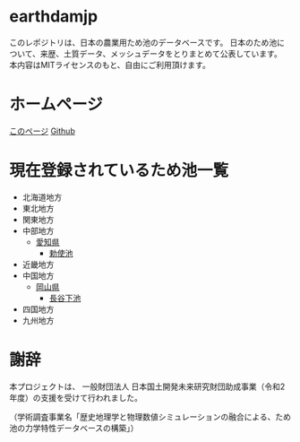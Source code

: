 # earthdamjp

このレポジトリは、日本の農業用ため池のデータベースです。
日本のため池について、来歴、土質データ、メッシュデータをとりまとめて公表しています。
本内容はMITライセンスのもと、自由にご利用頂けます。

# ホームページ
[このページ](https://kazulagi.github.io/earthdamjp/)
[Github](https://github.com/kazulagi/earthdamjp)


# 現在登録されているため池一覧


* 北海道地方
* 東北地方
* 関東地方
* 中部地方
    * [愛知県](https://github.com/kazulagi/earthdamjp/tree/main/data/023_aichi)
        * [勅使池](https://github.com/kazulagi/earthdamjp/tree/main/data/023_aichi/勅使池/勅使池_000001.stl)
* 近畿地方
* 中国地方
    * [岡山県](https://github.com/kazulagi/earthdamjp/tree/main/data/033_okayama)
        * [長谷下池](https://github.com/kazulagi/earthdamjp/tree/main/data/033_okayama/長谷下池/長谷下池_000001.stl)
* 四国地方
* 九州地方

# 謝辞
本プロジェクトは、
一般財団法人 日本国土開発未来研究財団助成事業（令和2年度）の支援を受けて行われました。


（学術調査事業名「歴史地理学と物理数値シミュレーションの融合による、ため池の力学特性データベースの構築」）


<!-- ## Welcome to GitHub Pages

You can use the [editor on GitHub](https://github.com/kazulagi/earthdamjp/edit/gh-pages/index.md) to maintain and preview the content for your website in Markdown files.

Whenever you commit to this repository, GitHub Pages will run [Jekyll](https://jekyllrb.com/) to rebuild the pages in your site, from the content in your Markdown files.

### Markdown

Markdown is a lightweight and easy-to-use syntax for styling your writing. It includes conventions for

```markdown
Syntax highlighted code block

# Header 1
## Header 2
### Header 3

- Bulleted
- List

1. Numbered
2. List

**Bold** and _Italic_ and `Code` text

[Link](url) and ![Image](src)
```

For more details see [GitHub Flavored Markdown](https://guides.github.com/features/mastering-markdown/).

### Jekyll Themes

Your Pages site will use the layout and styles from the Jekyll theme you have selected in your [repository settings](https://github.com/kazulagi/earthdamjp/settings). The name of this theme is saved in the Jekyll `_config.yml` configuration file.

### Support or Contact

Having trouble with Pages? Check out our [documentation](https://docs.github.com/categories/github-pages-basics/) or [contact support](https://github.com/contact) and we’ll help you sort it out.
-->